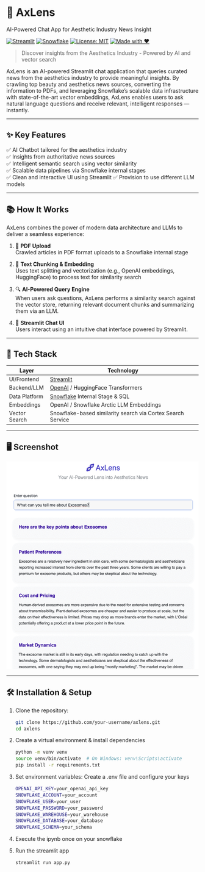 # 🌟 AxLens 
AI-Powered Chat App for Aesthetic Industry News Insight

[![Streamlit](https://img.shields.io/badge/Built%20with-Streamlit-orange?logo=streamlit&style=flat-square)](https://streamlit.io/)
[![Snowflake](https://img.shields.io/badge/Powered%20by-Snowflake-blue?logo=snowflake&style=flat-square)](https://www.snowflake.com/)
[![License: MIT](https://img.shields.io/badge/license-MIT-green.svg)](LICENSE)
[![Made with ❤️](https://img.shields.io/badge/Made%20with-❤️-ff69b4)](#)

> Discover insights from the Aesthetics Industry - Powered by AI and vector search

AxLens is an AI-powered Streamlit chat application that queries curated news from the aesthetics industry to provide meaningful insights. By crawling top beauty and aesthetics news sources, converting the information to PDFs, and leveraging Snowflake’s scalable data infrastructure with state-of-the-art vector embeddings, AxLens enables users to ask natural language questions and receive relevant, intelligent responses — instantly.

---

## ✨ Key Features

✅ AI Chatbot tailored for the aesthetics industry  
✅ Insights from authoritative news sources  
✅ Intelligent semantic search using vector similarity  
✅ Scalable data pipelines via Snowflake internal stages  
✅ Clean and interactive UI using Streamlit
✅ Provision to use different LLM models 

---

## 📚 How It Works

AxLens combines the power of modern data architecture and LLMs to deliver a seamless experience:

1. 📄 **PDF Upload**  
   Crawled articles in PDF format uploads to a Snowflake internal stage

2. 🧠 **Text Chunking & Embedding**  
   Uses text splitting and vectorization (e.g., OpenAI embeddings, HuggingFace) to process text for similarity search

3. 🔍 **AI-Powered Query Engine**  
   When users ask questions, AxLens performs a similarity search against the vector store, returning relevant document chunks and summarizing them via an LLM.

4. 💬 **Streamlit Chat UI**  
   Users interact using an intuitive chat interface powered by Streamlit.

---

## 🚀 Tech Stack

| Layer             | Technology                                                                 |
|------------------ |----------------------------------------------------------------------------|
| UI/Frontend       | [Streamlit](https://streamlit.io/)                                         |
| Backend/LLM       | [OpenAI](https://openai.com/) / HuggingFace Transformers                   |
| Data Platform     | [Snowflake](https://www.snowflake.com/) Internal Stage & SQL               |
| Embeddings        | OpenAI / Snowflake Arctic LLM Embeddings                                   |
| Vector Search     | Snowflake-based similarity search via Cortex Search Service                |

---

## 🖥️ Screenshot

<p align="center">
  <img src="https://github.com/toashishagarwal/Snowflake-AI/blob/main/5%20AxLens/images/demo.gif" width="800" alt="AxLens Screenshot">
</p>

---

## 🛠️ Installation & Setup

1. Clone the repository:
   ```bash
   git clone https://github.com/your-username/axlens.git
   cd axlens
   
2. Create a virtual environment & install dependencies
   ```bash
   python -m venv venv
   source venv/bin/activate  # On Windows: venv\Scripts\activate
   pip install -r requirements.txt
   
3. Set environment variables:
   Create a .env file and configure your keys

	```bash
   OPENAI_API_KEY=your_openai_api_key
   SNOWFLAKE_ACCOUNT=your_account
   SNOWFLAKE_USER=your_user
   SNOWFLAKE_PASSWORD=your_password
   SNOWFLAKE_WAREHOUSE=your_warehouse
   SNOWFLAKE_DATABASE=your_database
   SNOWFLAKE_SCHEMA=your_schema
   
4. Execute the ipynb once on your snowflake

5. Run the streamlit app
	```bash
	streamlit run app.py
